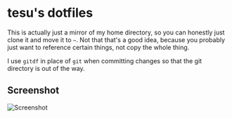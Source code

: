 # tesu's dotfiles
This is actually just a mirror of my home directory, so you can honestly just clone it and move it to `~`. Not that that's a good idea, because you probably just want to reference certain things, not copy the whole thing.

I use `gitdf` in place of `git` when committing changes so that the git directory is out of the way.

## Screenshot
![Screenshot](https://user-images.githubusercontent.com/840752/46105399-dd370280-c1a3-11e8-90a9-ad850302c0dc.png)
